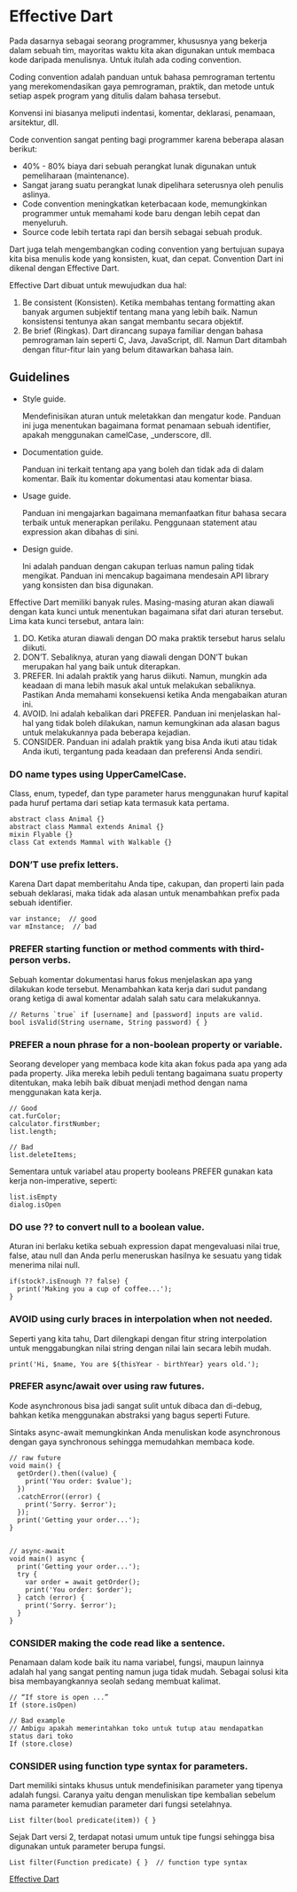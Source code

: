 # Effective Dart

Pada dasarnya sebagai seorang programmer, khususnya yang bekerja dalam sebuah tim, mayoritas waktu kita akan digunakan untuk membaca kode daripada menulisnya. Untuk itulah ada coding convention. 

Coding convention adalah panduan untuk bahasa pemrograman tertentu yang merekomendasikan gaya pemrograman, praktik, dan metode untuk setiap aspek program yang ditulis dalam bahasa tersebut. 

Konvensi ini biasanya meliputi indentasi, komentar, deklarasi, penamaan, arsitektur, dll.

Code convention sangat penting bagi programmer karena beberapa alasan berikut:

* 40% - 80% biaya dari sebuah perangkat lunak digunakan untuk pemeliharaan (maintenance).
* Sangat jarang suatu perangkat lunak dipelihara seterusnya oleh penulis aslinya.
* Code convention meningkatkan keterbacaan kode, memungkinkan programmer untuk memahami kode baru dengan lebih cepat dan menyeluruh.
* Source code lebih tertata rapi dan bersih sebagai sebuah produk.

Dart juga telah mengembangkan coding convention yang bertujuan supaya kita bisa menulis kode yang konsisten, kuat, dan cepat. Convention Dart ini dikenal dengan Effective Dart.

Effective Dart dibuat untuk mewujudkan dua hal:

1. Be consistent (Konsisten). Ketika membahas tentang formatting akan banyak argumen subjektif tentang mana yang lebih baik. Namun konsistensi tentunya akan sangat membantu secara objektif.
2. Be brief (Ringkas). Dart dirancang supaya familiar dengan bahasa pemrograman lain seperti C, Java, JavaScript, dll. Namun Dart ditambah dengan fitur-fitur lain yang belum ditawarkan bahasa lain.

## Guidelines

* Style guide. 
  
  Mendefinisikan aturan untuk meletakkan dan mengatur kode. Panduan ini juga menentukan bagaimana format penamaan sebuah identifier, apakah menggunakan camelCase, _underscore, dll.

* Documentation guide. 
  
  Panduan ini terkait tentang apa yang boleh dan tidak ada di dalam komentar. Baik itu komentar dokumentasi atau komentar biasa.

* Usage guide. 
  
  Panduan ini mengajarkan bagaimana memanfaatkan fitur bahasa secara terbaik untuk menerapkan perilaku. Penggunaan statement atau expression akan dibahas di sini.

* Design guide. 
  
  Ini adalah panduan dengan cakupan terluas namun paling tidak mengikat. Panduan ini mencakup bagaimana mendesain API library yang konsisten dan bisa digunakan.

Effective Dart memiliki banyak rules. Masing-masing aturan akan diawali dengan kata kunci untuk menentukan bagaimana sifat dari aturan tersebut. 
Lima kata kunci tersebut, antara lain:

1. DO. Ketika aturan diawali dengan DO maka praktik tersebut harus selalu diikuti.
2. DON’T. Sebaliknya, aturan yang diawali dengan DON’T bukan merupakan hal yang baik untuk diterapkan.
3. PREFER. Ini adalah praktik yang harus diikuti. Namun, mungkin ada keadaan di mana lebih masuk akal untuk melakukan sebaliknya. Pastikan Anda memahami konsekuensi ketika Anda mengabaikan aturan ini.
4. AVOID. Ini adalah kebalikan dari PREFER. Panduan ini menjelaskan hal-hal yang tidak boleh dilakukan, namun kemungkinan ada alasan bagus untuk melakukannya pada beberapa kejadian.
5. CONSIDER. Panduan ini adalah praktik yang bisa Anda ikuti atau tidak Anda ikuti, tergantung pada keadaan dan preferensi Anda sendiri.

### DO name types using UpperCamelCase.

Class, enum, typedef, dan type parameter harus menggunakan huruf kapital pada huruf pertama dari setiap kata termasuk kata pertama.

~~~
abstract class Animal {}
abstract class Mammal extends Animal {}
mixin Flyable {}
class Cat extends Mammal with Walkable {}
~~~

### DON’T use prefix letters.

Karena Dart dapat memberitahu Anda tipe, cakupan, dan properti lain pada sebuah deklarasi, maka tidak ada alasan untuk menambahkan prefix pada sebuah identifier.

~~~
var instance;  // good
var mInstance;  // bad
~~~

### PREFER starting function or method comments with third-person verbs.

Sebuah komentar dokumentasi harus fokus menjelaskan apa yang dilakukan kode tersebut. Menambahkan kata kerja dari sudut pandang orang ketiga di awal komentar adalah salah satu cara melakukannya.

~~~
// Returns `true` if [username] and [password] inputs are valid.
bool isValid(String username, String password) { }
~~~

### PREFER a noun phrase for a non-boolean property or variable.

Seorang developer yang membaca kode kita akan fokus pada apa yang ada pada property. Jika mereka lebih peduli tentang bagaimana suatu property ditentukan, maka lebih baik dibuat menjadi method dengan nama menggunakan kata kerja.

~~~
// Good
cat.furColor;
calculator.firstNumber;
list.length;
 
// Bad
list.deleteItems;
~~~

Sementara untuk variabel atau property booleans PREFER gunakan kata kerja non-imperative, seperti:

~~~
list.isEmpty
dialog.isOpen
~~~

### DO use ?? to convert null to a boolean value.

Aturan ini berlaku ketika sebuah expression dapat mengevaluasi nilai true, false, atau null dan Anda perlu meneruskan hasilnya ke sesuatu yang tidak menerima nilai null.

~~~
if(stock?.isEnough ?? false) {
  print('Making you a cup of coffee...');
}
~~~

### AVOID using curly braces in interpolation when not needed.

Seperti yang kita tahu, Dart dilengkapi dengan fitur string interpolation untuk menggabungkan nilai string dengan nilai lain secara lebih mudah.

~~~
print('Hi, $name, You are ${thisYear - birthYear} years old.');
~~~

### PREFER async/await over using raw futures.

Kode asynchronous bisa jadi sangat sulit untuk dibaca dan di-debug, bahkan ketika menggunakan abstraksi yang bagus seperti Future.

Sintaks async-await memungkinkan Anda menuliskan kode asynchronous dengan gaya synchronous sehingga memudahkan membaca kode.

~~~
// raw future
void main() {
  getOrder().then((value) {
    print('You order: $value');
  })
  .catchError((error) {
    print('Sorry. $error');
  });
  print('Getting your order...');
}
 
 
// async-await
void main() async {
  print('Getting your order...');
  try {
    var order = await getOrder();
    print('You order: $order');
  } catch (error) {
    print('Sorry. $error');
  }
}
~~~

### CONSIDER making the code read like a sentence.

Penamaan dalam kode baik itu nama variabel, fungsi, maupun lainnya adalah hal yang sangat penting namun juga tidak mudah. Sebagai solusi kita bisa membayangkannya seolah sedang membuat kalimat.

~~~
// “If store is open ...”
If (store.isOpen)
 
// Bad example
// Ambigu apakah memerintahkan toko untuk tutup atau mendapatkan status dari toko
If (store.close)
~~~

### CONSIDER using function type syntax for parameters.

Dart memiliki sintaks khusus untuk mendefinisikan parameter yang tipenya adalah fungsi. Caranya yaitu dengan menuliskan tipe kembalian sebelum nama parameter kemudian parameter dari fungsi setelahnya.

~~~
List filter(bool predicate(item)) { }
~~~

Sejak Dart versi 2, terdapat notasi umum untuk tipe fungsi sehingga bisa digunakan untuk parameter berupa fungsi.

~~~
List filter(Function predicate) { }  // function type syntax
~~~

[Effective Dart](https://dart.dev/guides/language/effective-dart)